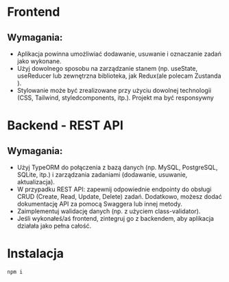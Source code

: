 # Frontend

## Wymagania:

- Aplikacja powinna umożliwiać dodawanie, usuwanie i oznaczanie zadań jako wykonane.
- Użyj dowolnego sposobu na zarządzanie stanem (np. useState, useReducer lub zewnętrzna
  biblioteka, jak Redux(ale polecam Zustanda ).
- Stylowanie może być zrealizowane przy użyciu dowolnej technologii (CSS, Tailwind, styledcomponents, itp.).
  Projekt ma być responsywny

# Backend - REST API

## Wymagania:

- Użyj TypeORM do połączenia z bazą danych (np. MySQL, PostgreSQL, SQLite, itp.) i
  zarządzania zadaniami (dodawanie, usuwanie, aktualizacja).
- W przypadku REST API: zapewnij odpowiednie endpointy do obsługi CRUD (Create, Read,
  Update, Delete) zadań. Dodatkowo, możesz dodać dokumentację API za pomocą Swaggera
  lub innej metody.
- Zaimplementuj walidację danych (np. z użyciem class-validator).
- Jeśli wykonałeś/aś frontend, zintegruj go z backendem, aby aplikacja działała jako pełna
  całość.

# Instalacja

```bash
npm i
```
